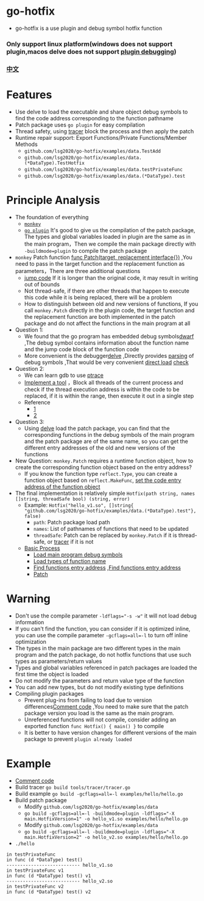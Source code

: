 # go-hotfix
* go-hotfix is a use plugin and debug symbol hotfix function

### Only support linux platform(windows does not support plugin,macos delve does not support [plugin debugging](https://github.com/go-delve/delve/issues/1628))
### [中文](http://github.com/lsg2020/go-hotfix/tree/master/README_CN.md)

# Features
* Use delve to load the executable and share object debug symbols to find the code address corresponding to the function pathname
* Patch package uses `go plugin` for easy compilation
* Thread safety, using [tracer](http://github.com/lsg2020/go-hotfix/tree/master/tools/tracer/tracer.go) block the process and then apply the patch
* Runtime repair support: Export Functions/Private Functions/Member Methods
  * `github.com/lsg2020/go-hotfix/examples/data.TestAdd`
  * `github.com/lsg2020/go-hotfix/examples/data.(*DataType).TestHotfix`
  * `github.com/lsg2020/go-hotfix/examples/data.testPrivateFunc`
  * `github.com/lsg2020/go-hotfix/examples/data.(*DataType).test`

# Principle Analysis
* The foundation of everything
    * [`monkey`](https://bou.ke/blog/monkey-patching-in-go/)
    * [`go plugin`](https://pkg.go.dev/plugin) It's good to give us the compilation of the patch package, The types and global variables loaded in plugin are the same as in the main program，Then we compile the main package directly with `-buildmode=plugin` to compile the patch package
* `monkey` Patch function [func Patch(target, replacement interface{})](https://github.com/bouk/monkey/blob/b118a17387657e860bb85a0f3dafd15cad03c266/examples/bleep.go#L12-L18) ,You need to pass in the target function and the replacement function as parameters，There are three additional questions
  * [jump code](https://github.com/bouk/monkey/blob/b118a17387657e860bb85a0f3dafd15cad03c266/monkey_amd64.go#L4-L17) If it is longer than the original code, it may result in writing out of bounds
  * Not thread-safe, if there are other threads that happen to execute this code while it is being replaced, there will be a problem
  * How to distinguish between old and new versions of functions, If you call `monkey.Patch` directly in the plugin code, the target function and the replacement function are both implemented in the patch package and do not affect the functions in the main program at all
* Question 1:
    * We found that the go program has embedded debug symbols[dwarf](http://dwarfstd.org/doc/dwarf-2.0.0.pdf) ,The debug symbol contains information about the function name and the jump code block of the function code
    * More convenient is the debugger[delve](https://github.com/go-delve/delve) ,Directly provides [parsing](https://github.com/go-delve/delve/blob/9d269791d5b9a821eb5cc5d868029bff6e59d231/pkg/proc/bininfo.go#L654) of debug symbols ,That would be very convenient [direct load](https://github.com/lsg2020/go-hotfix/blob/33e1482416241c52f2e78f6cb1afdb1484a83260/hotfix_linux.go#L30-L38) [check](https://github.com/lsg2020/go-hotfix/blob/33e1482416241c52f2e78f6cb1afdb1484a83260/hotfix_linux.go#L91-L96)
* Question 2:
    * We can learn gdb to use [ptrace](https://man7.org/linux/man-pages/man2/ptrace.2.html)
    * [Implement a tool](https://github.com/lsg2020/go-hotfix/blob/master/tools/tracer/tracer.go) ，Block all threads of the current process and check if the thread execution address is within the code to be replaced, if it is within the range, then execute it out in a single step
    * Reference
        * [1](https://stackoverflow.com/questions/18577956/how-to-use-ptrace-to-get-a-consistent-view-of-multiple-threads)
        * [2](https://xz.aliyun.com/t/9815)
* Question 3:
    * Using [delve](https://github.com/go-delve/delve) load the patch package, you can find that the corresponding functions in the debug symbols of the main program and the patch package are of the same name, so you can get the different entry addresses of the old and new versions of the functions
* New Question: `monkey.Patch` requires a runtime function object, how to create the corresponding function object based on the entry address?
    * If you know the function type `reflect.Type`, you can create a function object based on `reflect.MakeFunc`, [set the code entry address of the function object](https://github.com/AlaxLee/go-forceexport/blob/e177a7245604bc2cffffc17df1df86544042a510/go116/forceexport.go#L33-L53)
* The final implementation is relatively simple `Hotfix(path string, names []string, threadSafe bool) (string, error)`
    * Example: `Hotfix("hello_v1.so", []string{ "github.com/lsg2020/go-hotfix/examples/data.(*DataType).test"}, false)`
        * `path`: Patch package load path
        * `names`: List of pathnames of functions that need to be updated
        * `threadSafe`: Patch can be replaced by `monkey.Patch` if it is thread-safe, or [tracer](https://github.com/lsg2020/go-hotfix/blob/master/tools/tracer/tracer.go) if it is not
    * [Basic Process](https://github.com/lsg2020/go-hotfix/blob/33e1482416241c52f2e78f6cb1afdb1484a83260/hotfix_linux.go#L23-L103)
        * [Load main program debug symbols](https://github.com/lsg2020/go-hotfix/blob/33e1482416241c52f2e78f6cb1afdb1484a83260/hotfix_linux.go#L30-L38)
        * [Load types of function name](https://github.com/lsg2020/go-hotfix/blob/33e1482416241c52f2e78f6cb1afdb1484a83260/hotfix_linux.go#L41-L57)
        * [Find functions entry address](https://github.com/lsg2020/go-hotfix/blob/33e1482416241c52f2e78f6cb1afdb1484a83260/hotfix_linux.go#L60-L67) ,[Find functions entry address](https://github.com/lsg2020/go-hotfix/blob/33e1482416241c52f2e78f6cb1afdb1484a83260/hotfix_linux.go#L70-L89)
        * [Patch](https://github.com/lsg2020/go-hotfix/blob/33e1482416241c52f2e78f6cb1afdb1484a83260/hotfix_linux.go#L98-L102)


# Warning
* Don't use the compile parameter `-ldflags="-s -w"` it will not load debug information
* If you can't find the function, you can consider if it is optimized inline, you can use the compile parameter `-gcflags=all=-l` to turn off inline optimization
* The types in the main package are two different types in the main program and the patch package, do not hotfix functions that use such types as parameters/return values
* Types and global variables referenced in patch packages are loaded the first time the object is loaded
* Do not modify the parameters and return value type of the function
* You can add new types, but do not modify existing type definitions
* Compiling plugin packages
  * Prevent plug-ins from failing to load due to version differences[Comment code](https://github.com/golang/go/blob/fd6c556dc82253722a7f7b9f554a1892b0ede36e/src/runtime/plugin.go#L51-L56) ,You need to make sure that the patch package version you load is the same as the main program.
  * Unreferenced functions will not compile, consider adding an exported function `func Hotfix() { main() }` to compile
  * It is better to have version changes for different versions of the main package to prevent `plugin already loaded`

# Example
* [Comment code](https://github.com/golang/go/blob/fd6c556dc82253722a7f7b9f554a1892b0ede36e/src/runtime/plugin.go#L51-L56)
* Build tracer `go build tools/tracer/tracer.go`
* Build example `go build -gcflags=all=-l examples/hello/hello.go`
* Build patch package
  * Modify `github.com/lsg2020/go-hotfix/examples/data`
  * `go build -gcflags=all=-l -buildmode=plugin -ldflags="-X main.HotfixVersion=1" -o hello_v1.so examples/hello/hello.go`
  * Modify `github.com/lsg2020/go-hotfix/examples/data`
  * `go build -gcflags=all=-l -buildmode=plugin -ldflags="-X main.HotfixVersion=2" -o hello_v2.so examples/hello/hello.go`
* `./hello`
```
in testPrivateFunc
in func (d *DataType) test()
--------------------------- hello_v1.so
in testPrivateFunc v1
in func (d *DataType) test() v1
--------------------------- hello_v2.so
in testPrivateFunc v2
in func (d *DataType) test() v2
```
